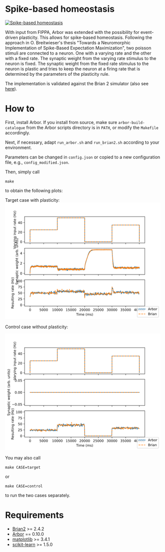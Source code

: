 # Spike-based homeostasis

[![Spike-based homeostasis](https://github.com/tetzlab/FIPPA/actions/workflows/homeostasis.yml/badge.svg)](https://github.com/tetzlab/FIPPA/actions/workflows/homeostasis.yml)

With input from FIPPA, Arbor was extended with the possibility for event-driven plasticity. This allows for spike-based homeostasis.
Following the approach in O. Breitwieser's thesis "Towards a
Neuromorphic Implementation of Spike-Based Expectation Maximization",
two poisson stimuli are connected to a neuron. One with a varying rate
and the other with a fixed rate.  The synaptic weight from the varying
rate stimulus to the neuron is fixed. The synaptic weight from the
fixed rate stimulus to the neuron is plastic and tries to keep the
neuron at a firing rate that is determined by the parameters of the
plasticity rule.

The implementation is validated against the Brian 2 simulator (also see [here](https://brian2.readthedocs.io/en/stable/examples/synapses.spike_based_homeostasis.html)).

# How to

First, install Arbor. If you install from source, make sure `arbor-build-catalogue` from the Arbor
scripts directory is in `PATH`, or modify the `Makefile` accordingly.

Next, if necessary, adapt `run_arbor.sh` and `run_brian2.sh` according to your environment.

Parameters can be changed in `config.json` or copied to a new configuration
file, e.g., `config_modified.json`.

Then, simply call

```shell
make
```
to obtain the following plots:

Target case with plasticity:
![Demonstration of spike-based homeostasis](homeostasis.svg)

Control case without plasticity:

![Control case for spike-based homeostasis](no_homeostasis.svg)

You may also call

```shell
make CASE=target
```
or

```shell
make CASE=control
```
to run the two cases separately.

# Requirements

* [Brian2](https://briansimulator.org) >= 2.4.2
* [Arbor](https://github.com/arbor-sim/arbor) == 0.10.0
* [matplotlib](https://matplotlib.org) >= 3.4.1
* [scikit-learn](https://scikit-learn.org) >= 1.5.0

